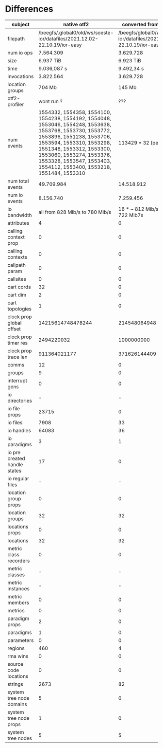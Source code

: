 # Differences



| subject | native otf2 | converted from darshan |
| ------- | ---- | ------- |
|filepath | /beegfs/.global0/old/ws/soeste-ior/datafiles/2021.12.02-22.10.19/ior-easy| /beegfs/global0/ws/soeste-ior/datafiles/2021.12.02-22.10.19/ior-easy |
| num io ops | 7.564.309 | 3.629.728 | 
| size | 6.937 TiB | 6.923 TiB |
| time | 9.036,087 s | 9.492,34 s |
| invocations | 3.822.564 | 3.629.728 |
| location groups | 704 Mb | 145 Mb |
| otf2-profiler | wont run ? | ??? |
| num events | 1554332, 1554358, 1554100, 1554238, 1554192, 1554048, 1553046, 1554248, 1553638, 1553768, 1553730, 1553772, 1553896, 1551238, 1553706, 1553594, 1553310, 1553298, 1551348, 1553312, 1553300, 1553060, 1553274, 1553376, 1553328, 1553547, 1553403, 1554112, 1553400, 1553218, 1551484, 1553310 | 113429 * 32 (per rank) |
| num total events | 49.709.984 | 14.518.912 |
| num io events | 8.156.740 | 7.259.456 |
| io bandwidth | all from 828 Mib/s to 780 Mib/s | 16 * ~ 812 Mib/s, 16 * ~ 722 Mib7s |
| attributes | 4 | 0 |
| calling context prop | 0 | 0 |
| calling contexts | 0 | 0 |
| callpath param | 0 | 0 |
| callsites | 0 | 0 |
| cart cords | 32 | 0 |
| cart dim | 2 | 0 |
| cart topologies | 1 | 0 |
| clock prop global offset | 14215614748478244 | 214548064948 |
| clock prop timer res | 2494220032 | 1000000000 |
| clock prop trace len | 911364021177 | 371626144409 |
| comms | 12 | 0 |
| groups | 9 | 0 |
| interrupt gens | 0 | 0 |
| io directories | - | - |
| io file props | 23715 | 0 |
| io files | 7908 | 33 |
| io handles | 64083 | 36 | 
| io paradigms | 3 | 1 |
| io pre created handle states | 17 | 0 |
| io regular files | - | - |
| location group props | 0 | 0 |
| location groups | 32 | 32 |
| locations props | 0 | 0 |
| locations | 32 | 32 |
| metric class recorders | 0 | 0 |
| metric classes | - | - |
| metric instances | - | - |
| metric members | 0 | 0 |
| metrics | 0 | 0 |
| paradigm props | 2 | 0 |
| paradigms | 1 | 0 |
| parameters | 0 | 0 |
| regions | 460 | 4 |
| rma wins | 0 | 0 |
| source code locations | 0 | 0 | 
| strings | 2673 | 82 |
| system tree node domains | 5 | 0 |
| system tree node props | 1 | 0 |
| system tree nodes | 5 | 5 |